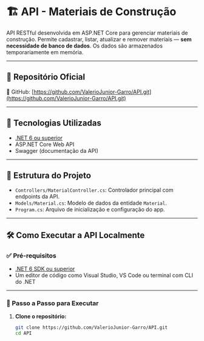 # 🏗️ API - Materiais de Construção

API RESTful desenvolvida em ASP.NET Core para gerenciar materiais de construção. Permite cadastrar, listar, atualizar e remover materiais — **sem necessidade de banco de dados**. Os dados são armazenados temporariamente em memória.

---

## 📂 Repositório Oficial

🔗 GitHub: [https://github.com/ValerioJunior-Garro/API.git](https://github.com/ValerioJunior-Garro/API.git)

---

## 🚀 Tecnologias Utilizadas

- [.NET 6 ou superior](https://dotnet.microsoft.com/)
- ASP.NET Core Web API
- Swagger (documentação da API)

---

## 📁 Estrutura do Projeto

- `Controllers/MaterialController.cs`: Controlador principal com endpoints da API.
- `Models/Material.cs`: Modelo de dados da entidade `Material`.
- `Program.cs`: Arquivo de inicialização e configuração do app.

---

## 🛠️ Como Executar a API Localmente

### ✅ Pré-requisitos

- [.NET 6 SDK ou superior](https://dotnet.microsoft.com/en-us/download/dotnet)
- Um editor de código como Visual Studio, VS Code ou terminal com CLI do .NET

---

### 📌 Passo a Passo para Executar

1. **Clone o repositório:**

   ```bash
   git clone https://github.com/ValerioJunior-Garro/API.git
   cd API
